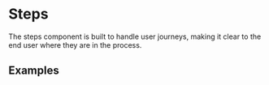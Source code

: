 <script setup>
import Vue from './vue.md';
import React from './react.md';
</script>

# Steps

The steps component is built to handle user journeys, making it clear to the end user where they are in the process.

<components-status react='released' vue='released' />

## Examples

<theme-switcher />

<steps-example></steps-example>

<tabs-content>
  <template #usage>
  </template>
  <template #react>
   <react />
  </template>
  <template #vue>
    <vue />
  </template>
  <template #elements>
  </template>
</tabs-content>
